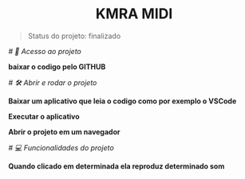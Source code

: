 <h1 align="center"> KMRA MIDI </h1>

> Status do projeto: finalizado

*# 📁 Acesso ao projeto*

**baixar o codigo pelo GITHUB**

*# 🛠️ Abrir e rodar o projeto*

**Baixar um aplicativo que leia o codigo como por exemplo o VSCode**

**Executar o aplicativo**

**Abrir o projeto em um navegador**

*# 💻 Funcionalidades do projeto*

**Quando clicado em determinada ela reproduz determinado som**
